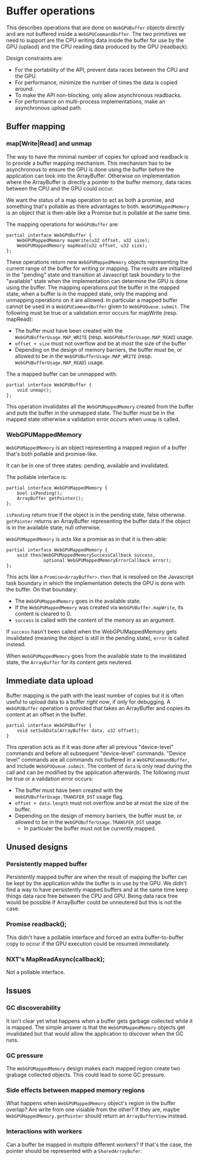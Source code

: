 # Buffer operations

This describes operations that are done on `WebGPUBuffer` objects directly and are not buffered inside a `WebGPUCommandBuffer`.
The two primitives we need to support are the CPU writing data inside the buffer for use by the GPU (uplaod) and the CPU reading data produced by the GPU (readback).

Design constraints are:

 - For the portability of the API, prevent data races between the CPU and the GPU.
 - For performance, minimize the number of times the data is copied around.
 - To make the API non-blocking, only allow asynchronous readbacks.
 - For performance on multi-process implementations, make an asynchronous upload path.

## Buffer mapping

### map[Write|Read] and unmap

The way to have the minimal number of copies for upload and readback is to provide a buffer mapping mechanism.
This mechanism has to be asynchronous to ensure the GPU is done using the buffer before the application can look into the ArrayBuffer.
Otherwise on implementation where the ArrayBuffer is directly a pointer to the buffer memory, data races between the CPU and the GPU could occur.

We want the status of a map operation to act as both a promise, and something that's pollable as there advantages to both.
`WebGPUMappedMemory` is an object that is then-able like a Promise but is pollable at the same time.

The mapping operations for `WebGPUBuffer` are:

```
partial interface WebGPUBuffer {
    WebGPUMappedMemory mapWrite(u32 offset, u32 size);
    WebGPUMappedMemory mapRead(u32 offset, u32 size);
};
```

These operations return new `WebGPUMappedMemory` objects representing the current range of the buffer for writing or mapping.
The results are initialized in the "pending" state and transition at Javascript task boundary to the "available" state when the implementation can determine the GPU is done using the buffer.
The mapping operations put the buffer in the mapped state, when a buffer is in the mapped state, only the mapping and unmapping operations on it are allowed.
In particular a mapped buffer cannot be used in a `WebGPUCommandBuffer` given to `WebGPUQueue.submit`.
The following must be true or a validation error occurs for mapWrite (resp. mapRead):

 - The buffer must have been created with the `WebGPUBufferUsage.MAP_WRITE` (resp. `WebGPUBufferUsage.MAP_READ`) usage.
 - `offset + size` must not overflow and be at most the size of the buffer
 - Depending on the design of memory barriers, the buffer must be, or allowed to be in the `WebGPUBufferUsage.MAP_WRITE` (resp. `WebGPUBufferUsage.MAP_READ`) usage.

The a mapped buffer can be unmapped with:

```
partial interface WebGPUBuffer {
    void unmap();
};
```

This operation invalidates all the `WebGPUMappedMemory` created from the buffer and puts the buffer in the unmapped state.
The buffer must be in the mapped state otherwise a validation error occurs when `unmap` is called.

### WebGPUMappedMemory

`WebGPUMappedMemory` is an object representing a mapped region of a buffer that's both pollable and promise-like.

It can be in one of three states: pending, available and invalidated.

The pollable interface is:

```
partial interface WebGPUMappedMemory {
    bool isPending();
    ArrayBuffer getPointer();
};
```

`isPending` return true if the object is in the pending state, false otherwise.
`getPointer` returns an ArrayBuffer representing the buffer data if the object is in the available state, null otherwise.

`WebGPUMappedMemory` is acts like a promise as in that it is then-able:

```
partial interface WebGPUMappedMemory {
    void then(WebGPUMappedMemorySuccessCallback success,
              optional WebGPUMappedMemoryErrorCallback error);
};
```

This acts like a `Promise<ArrayBuffer>.then` that is resolved on the Javascript task boundary in which the implementation detects the GPU is done with the buffer.
On that boundary:

 - The `WebGPUMappedMemory` goes in the available state.
 - If the `WebGPUMappedMemory` was created via `WebGPUBuffer.mapWrite`, its content is cleared to 0.
 - `success` is called with the content of the memory as an argument.

If `success` hasn't been called when the WebGPUMappedMemory gets invalidated (meaning the object is still in the pending state), `error` is called instead.

When `WebGPUMappedMemory` goes from the available state to the invalidated state, the `ArrayBuffer` for its content gets neutered.

## Immediate data upload

Buffer mapping is the path with the least number of copies but it is often useful to upload data to a buffer *right now*, if only for debugging.
A `WebGPUBuffer` operation is provided that takes an ArrayBuffer and copies its content at an offset in the buffer.

```
partial interface WebGPUBuffer {
    void setSubData(ArrayBuffer data, u32 offset);
}
```

This operation acts as if it was done after all previous "device-level" commands and before all subsequent "device-level" commands.
"Device level" commands are all commands not buffered in a `WebGPUCommandBuffer`, and include `WebGPUQueue.submit`.
The content of `data` is only read during the call and can be modified by the application afterwards.
The following must be true or a validation error occurs:

 - The buffer must have been created with the `WebGPUBufferUsage.TRANSFER_DST` usage flag.
 - `offset + data.length` must not overflow and be at most the size of the buffer.
 - Depending on the design of memory barriers, the buffer must be, or allowed to be in the `WebGPUBufferUsage.TRANSFER_DST` usage.
   - In particuler the buffer must not be currently mapped.

## Unused designs

### Persistently mapped buffer

Persistently mapped buffer are when the result of mapping the buffer can be kept by the application while the buffer is in use by the GPU.
We didn't find a way to have persistently mapped buffers and at the same time keep things data race free between the CPU and GPU.
Being data race free would be possible if ArrayBuffer could be unneutered but this is not the case.

### Promise<ArrayBuffer> readback();

This didn't have a pollable interface and forced an extra buffer-to-buffer copy to occur if the GPU execution could be resumed immediately.

### NXT's MapReadAsync(callback);

Not a pollable interface.

## Issues

### GC discoverability

It isn't clear yet what happens when a buffer gets garbage collected while it is mapped.
The simple answer is that the `WebGPUMappedMemory` objects get invalidated but that would allow the application to discover when the GC runs.

### GC pressure

The `WebGPUMappedMemory` design makes each mapped region create two grabage collected objects. This could lead to some GC pressure.

### Side effects between mapped memory regions

What happens when `WebGPUMappedMemory` object's region in the buffer overlap?
Are write from one visiable from the other?
If they are, maybe `WebGPUMappedMemory.getPointer` should return an `ArrayBufferView` instead.

### Interactions with workers

Can a buffer be mapped in multiple different workers?
If that's the case, the pointer should be represented with a `SharedArrayBufer`.
